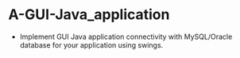 # A-GUI-Java_application
- Implement GUI Java application connectivity with  MySQL/Oracle database for your application using swings. 
